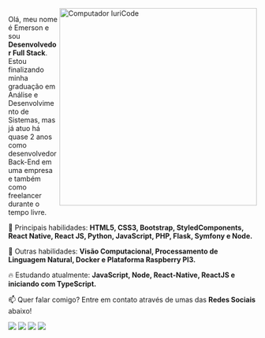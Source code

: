 <img src="https://raw.githubusercontent.com/MicaelliMedeiros/micaellimedeiros/master/image/computer-illustration.png" min-width="400px" max-width="400px" width="400px" align="right" alt="Computador IuriCode">

<p align="left">
  Olá, meu nome é Emerson e sou <strong>Desenvolvedor Full Stack</strong>.<br>
  Estou finalizando minha graduação em Análise e Desenvolvimento de Sistemas, mas já atuo há quase 2 anos como desenvolvedor Back-End em uma empresa e          também como freelancer durante o tempo livre.
</p>

<p align="left">
  🚀 Principais habilidades: <strong>HTML5, CSS3, Bootstrap, StyledComponents, React Native, React JS, Python, JavaScript, PHP, Flask, Symfony e  Node.</strong>
</p>

<p align="left">
  🚀 Outras habilidades: <strong>Visão Computacional, Processamento de Linguagem Natural, Docker e Plataforma Raspberry PI3.</strong>
</p>

<p align="left">
  🔥 Estudando atualmente: <strong>JavaScript, Node, React-Native, ReactJS e iniciando com TypeScript.</strong>
</p>


<p align="left">
📫  Quer falar comigo? Entre em contato através de umas das <strong>Redes Sociais</strong> abaixo!
</p>

<p align="left">
  <a href="mailto:emersonoliveiradev@gmail.com" alt="Gmail">
    <img src="https://img.shields.io/badge/-emersonoliveiradev@gmail.com-e34c41?style=flat-square&labelColor=e34c41&logo=gmail&logoColor=white&link=emersonoliveiradev@gmail.com</a>" /></a>
   
  <a href="https://www.linkedin.com/in/emerson-oliveira-4582b9123/" alt="Linkedin">
<img src="https://img.shields.io/badge/-Emerson%20Oliveira-blue?style=flat-square&logo=Linkedin&logoColor=white&link=https://www.linkedin.com/in/emerson-oliveira-4582b9123/" /></a>

<a href="https://api.whatsapp.com/send?phone=5538998411815&text=Ol%C3%A1%20Emerson!%20Vim%20atrav%C3%A9s%20do%20seu%20Github%2C%20podemos%20conversar%3F" alt="WhatsApp">
  <img src="https://img.shields.io/badge/-Emerson%20Oliveira-25D366?style=flat-square&logo=Whatsapp&logoColor=white" /></a>
</a>

<a href="https://api.whatsapp.com/send?phone=5538998411815&text=Ol%C3%A1%20Emerson!%20Vim%20atrav%C3%A9s%20do%20seu%20Github%2C%20podemos%20conversar%3F" alt="WhatsApp">
  <img src="https://img.shields.io/badge/-Portifólio-black?style=flat-square&logo=Webpack&logoColor=white" /></a>
</a>

</p>
